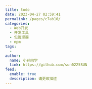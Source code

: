 ```yaml
---
title: todo
date: 2023-04-27 02:59:41
permalink: /pages/c7ab10/
categories:
  - Web开发
  - 开发工具
  - 包管理器
  - npm
tags:
  - 
author: 
  name: 小孙同学
  link: https://github.com/sun0225SUN
feed: 
  enable: true
  description: 请更改描述
---
```

